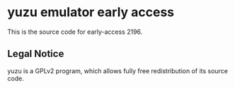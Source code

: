 yuzu emulator early access
=============

This is the source code for early-access 2196.

## Legal Notice

yuzu is a GPLv2 program, which allows fully free redistribution of its source code.